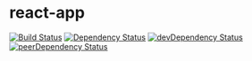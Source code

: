 # react-app

[![Build Status][travis-ci-image]][travis-ci-url]
[![Dependency Status][deps-badge]][deps]
[![devDependency Status][dev-deps-badge]][dev-deps]
[![peerDependency Status][peer-deps-badge]][peer-deps]

[deps-badge]: https://david-dm.org/luqin/react-app.svg
[deps]: https://david-dm.org/luqin/react-app

[dev-deps-badge]: https://david-dm.org/luqin/react-app/dev-status.svg
[dev-deps]: https://david-dm.org/luqin/react-app#info=devDependencies

[peer-deps-badge]: https://david-dm.org/luqin/react-app/peer-status.svg
[peer-deps]: https://david-dm.org/luqin/react-app#info=peerDependencies 

[travis-ci-image]: https://travis-ci.org/luqin/react-app.svg
[travis-ci-url]: https://travis-ci.org/luqin/react-app
